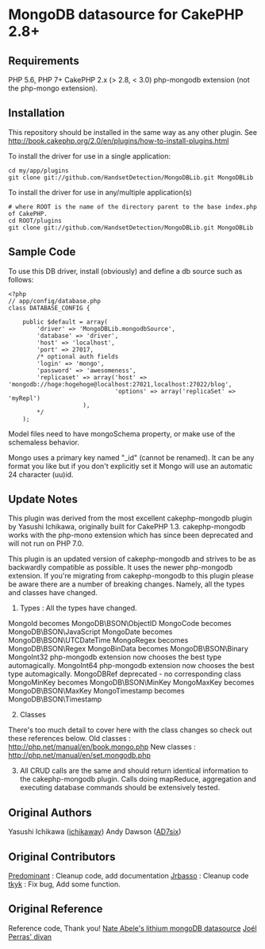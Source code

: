 # MongoDB datasource for CakePHP 2.8+

## Requirements
PHP 5.6, PHP 7+
CakePHP 2.x (> 2.8, < 3.0)
php-mongodb extension (not the php-mongo extension).

## Installation

This repository should be installed in the same way as any other plugin.
See http://book.cakephp.org/2.0/en/plugins/how-to-install-plugins.html

To install the driver for use in a single application:

	cd my/app/plugins
	git clone git://github.com/HandsetDetection/MongoDBLib.git MongoDBLib

To install the driver for use in any/multiple application(s)

	# where ROOT is the name of the directory parent to the base index.php of CakePHP.
	cd ROOT/plugins
	git clone git://github.com/HandsetDetection/MongoDBLib.git MongoDBLib
	
## Sample Code

To use this DB driver, install (obviously) and define a db source such as follows:

	<?php
	// app/config/database.php
	class DATABASE_CONFIG {

		public $default = array(
			'driver' => 'MongoDBLib.mongodbSource',
			'database' => 'driver',
			'host' => 'localhost',
			'port' => 27017,
			/* optional auth fields
			'login' => 'mongo',	
			'password' => 'awesomeness',
			'replicaset' => array('host' => 'mongodb://hoge:hogehoge@localhost:27021,localhost:27022/blog', 
			                      'options' => array('replicaSet' => 'myRepl')
					     ),
			*/
		);  


Model files need to have mongoSchema property, or make use of the schemaless behavior.

Mongo uses a primary key named "\_id" (cannot be renamed). It can be any format you like but if you don't explicitly set it Mongo will use an automatic 24 character (uu)id.

## Update Notes

This plugin was derived from the most excellent cakephp-mongodb plugin by Yasushi Ichikawa, originally built for CakePHP 1.3.
cakephp-mongodb works with the php-mono extension which has since been deprecated and will not run on PHP 7.0.

This plugin is an updated version of cakephp-mongodb and strives to be as backwardly compatible as possible. It uses the
newer php-mongodb extension. If you're migrating from cakephp-mongodb to this plugin please be aware there are a number
of breaking changes. Namely, all the types and classes have changed.

1) Types : All the types have changed.

MongoId becomes MongoDB\BSON\ObjectID
MongoCode becomes MongoDB\BSON\JavaScript
MongoDate becomes MongoDB\BSON\UTCDateTime
MongoRegex becomes MongoDB\BSON\Regex
MongoBinData becomes MongoDB\BSON\Binary
MongoInt32 php-mongodb extension now chooses the best type automagically.
MongoInt64 php-mongodb extension now chooses the best type automagically.
MongoDBRef deprecated - no corresponding class
MongoMinKey becomes MongoDB\BSON\MinKey
MongoMaxKey becomes MongoDB\BSON\MaxKey
MongoTimestamp becomes MongoDB\BSON\Timestamp

2) Classes

There's too much detail to cover here with the class changes so check out these references below.
Old classes : http://php.net/manual/en/book.mongo.php
New classes : http://php.net/manual/en/set.mongodb.php

3) All CRUD calls are the same and should return identical information to the cakephp-mongodb plugin.
Calls doing mapReduce, aggregation and executing database commands should be extensively tested.


## Original Authors

Yasushi Ichikawa ([ichikaway](http://twitter.com/ichikaway))
Andy Dawson ([AD7six](http://twitter.com/AD7six))


## Original Contributors

[Predominant](http://github.com/predominant/) : Cleanup code, add documentation
[Jrbasso](http://github.com/jrbasso/) : Cleanup code
[tkyk](http://github.com/tkyk/) : Fix bug, Add some function.


## Original Reference

Reference code, Thank you!
[Nate Abele's lithium mongoDB datasource](http://li3.rad-dev.org/)
[Joél Perras' divan](http://github.com/jperras/divan/)
